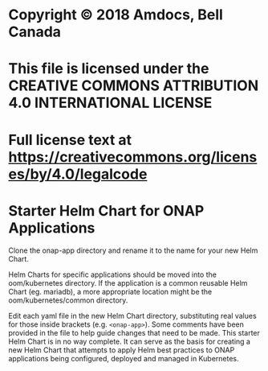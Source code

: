 # Copyright © 2018 Amdocs, Bell Canada
#
# This file is licensed under the CREATIVE COMMONS ATTRIBUTION 4.0 INTERNATIONAL LICENSE
#
# Full license text at https://creativecommons.org/licenses/by/4.0/legalcode

# Starter Helm Chart for ONAP Applications

Clone the onap-app directory and rename it to the name for your new Helm Chart.

Helm Charts for specific applications should be moved into the oom/kubernetes
directory. If the application is a common reusable Helm Chart (eg. mariadb), a
more appropriate location might be the oom/kubernetes/common directory.

Edit each yaml file in the new Helm Chart directory, substituting real values
for those inside brackets (e.g. `<onap-app>`). Some comments have been provided in
the file to help guide changes that need to be made. This starter Helm Chart is
in no way complete. It can serve as the basis for creating a new Helm Chart that
attempts to apply Helm best practices to ONAP applications being configured,
deployed and managed in Kubernetes.
